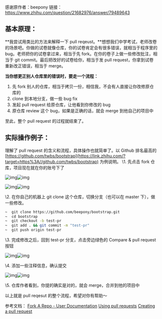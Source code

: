 感谢原作者：beepony
链接：https://www.zhihu.com/question/21682976/answer/79489643

## 基本原理：

**我尝试用类比的方法来解释一下 pull reqeust。**想想我们中学考试，老师改卷的场景吧。你做的试卷就像仓库，你的试卷肯定会有很多错误，就相当于程序里的 bug。老师把你的试卷拿过来，相当于先 fork。在你的卷子上做一些修改批注，相当于 git commit。最后把改好的试卷给你，相当于发 pull request，你拿到试卷重新改正错误，相当于 merge。

**当你想更正别人仓库里的错误时，要走一个流程：**

1. 先 fork 别人的仓库，相当于拷贝一份，相信我，不会有人直接让你改修原仓库的
2. clone 到本地分支，做一些 bug fix
3. 发起 pull request 给原仓库，让他看到你修改的 bug
4. 原仓库 review 这个 bug，如果是正确的话，就会 merge 到他自己的项目中

至此，整个 pull request 的过程就结束了。

## 实际操作例子：

理解了 pull request 的含义和流程，具体操作也就简单了。以 Github 排名最高的 [https://github.com/twbs/bootstrap](https://link.zhihu.com/?target=https%3A//github.com/twbs/bootstrap) 为例说明。
\1. 先点击 fork 仓库，项目现在就在你的账号下了



![img](https://pic3.zhimg.com/50/0d01d6aa4cc4330c525347e5b0a0ecb8_720w.jpg?source=1940ef5c)![img](https://pic3.zhimg.com/80/0d01d6aa4cc4330c525347e5b0a0ecb8_720w.jpg?source=1940ef5c)



![img](https://pic3.zhimg.com/50/6aaed35908e74de871fcbed7c5affb0e_720w.jpg?source=1940ef5c)![img](https://pic3.zhimg.com/80/6aaed35908e74de871fcbed7c5affb0e_720w.jpg?source=1940ef5c)



\2. 在你自己的机器上 git clone 这个仓库，切换分支（也可以在 master 下），做一些修改。

```bash
~  git clone https://github.com/beepony/bootstrap.git
~  cd bootstrap
~  git checkout -b test-pr
~  git add . && git commit -m "test-pr"
~  git push origin test-pr
```

\3. 完成修改之后，回到 test-pr 分支，点击旁边绿色的 Compare & pull request 按钮

![img](https://pic3.zhimg.com/50/3e1ac7f58774a79a5dd6bf8e852e4199_720w.jpg?source=1940ef5c)![img](https://pic3.zhimg.com/80/3e1ac7f58774a79a5dd6bf8e852e4199_720w.jpg?source=1940ef5c)

\4. 添加一些注释信息，确认提交

![img](https://pic3.zhimg.com/50/f5ed68dfe4d60fe90e2fb22ec1933006_720w.jpg?source=1940ef5c)![img](https://pic3.zhimg.com/80/f5ed68dfe4d60fe90e2fb22ec1933006_720w.jpg?source=1940ef5c)

\5. 仓库作者看到，你提的确实是对的，就会 merge，合并到他的项目中



以上就是 pull reqesut 的整个流程，希望对你有帮助～

参考文档：
[Fork A Repo - User Documentation](https://link.zhihu.com/?target=https%3A//help.github.com/articles/fork-a-repo/)
[Using pull requests](https://link.zhihu.com/?target=https%3A//help.github.com/articles/using-pull-requests/)
[Creating a pull request](https://link.zhihu.com/?target=https%3A//help.github.com/articles/creating-a-pull-request/)
